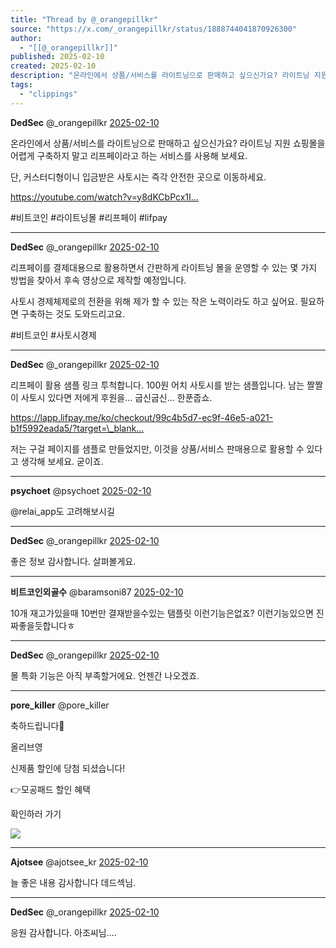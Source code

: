 ```yaml
---
title: "Thread by @_orangepillkr"
source: "https://x.com/_orangepillkr/status/1888744041870926300"
author:
  - "[[@_orangepillkr]]"
published: 2025-02-10
created: 2025-02-10
description: "온라인에서 상품/서비스를 라이트닝으로 판매하고 싶으신가요? 라이트닝 지원 쇼핑몰을 어렵게 구축하지 말고 리프페이라고 하는 서비스를 사용해 보세요. 단, 커스터디형이니 입금받은 사토시는 즉각 안전한 곳으로 이동하세요. https://youtube.co"
tags:
  - "clippings"
---
```

**DedSec** @\_orangepillkr [2025-02-10](https://x.com/_orangepillkr/status/1888744041870926300)

온라인에서 상품/서비스를 라이트닝으로 판매하고 싶으신가요? 라이트닝 지원 쇼핑몰을 어렵게 구축하지 말고 리프페이라고 하는 서비스를 사용해 보세요.

단, 커스터디형이니 입금받은 사토시는 즉각 안전한 곳으로 이동하세요.

https://youtube.com/watch?v=y8dKCbPcx1I…

#비트코인 #라이트닝몰 #리프페이 #lifpay

---

**DedSec** @\_orangepillkr [2025-02-10](https://x.com/_orangepillkr/status/1888744609326751967)

리프페이를 결제대용으로 활용하면서 간판하게 라이트닝 몰을 운영할 수 있는 몇 가지 방법을 찾아서 후속 영상으로 제작할 예정입니다.

사토시 경제체제로의 전환을 위해 제가 할 수 있는 작은 노력이라도 하고 싶어요. 필요하면 구축하는 것도 도와드리고요.

#비트코인 #사토시경제

---

**DedSec** @\_orangepillkr [2025-02-10](https://x.com/_orangepillkr/status/1888750027717464260)

리프페이 활용 샘플 링크 투척합니다. 100원 어치 사토시를 받는 샘플입니다. 남는 짤짤이 사토시 있다면 저에게 후원을... 굽신굽신... 한푼줍쇼.

https://lapp.lifpay.me/ko/checkout/99c4b5d7-ec9f-46e5-a021-b1f5992eada5/?target=\_blank…

저는 구걸 페이지를 샘플로 만들었지만, 이것을 상품/서비스 판매용으로 활용할 수 있다고 생각해 보세요. 굳이죠.

---

**psychoet** @psychoet [2025-02-10](https://x.com/psychoet/status/1888799395476578652)

@relai\_app도 고려해보시길

---

**DedSec** @\_orangepillkr [2025-02-10](https://x.com/_orangepillkr/status/1888799689052704953)

좋은 정보 감사합니다. 살펴볼게요.

---

**비트코인외골수** @baramsoni87 [2025-02-10](https://x.com/baramsoni87/status/1888858431194620351)

10개 재고가있을때 10번만 결재받을수있는 탬플릿 이런기능은없죠? 이런기능있으면 진짜좋을듯합니다ㅎ

---

**DedSec** @\_orangepillkr [2025-02-10](https://x.com/_orangepillkr/status/1888878546099359936)

몰 특화 기능은 아직 부족할거에요. 언젠간 나오겠죠.

---

**pore\_killer** @pore\_killer

축하드립니다🎉

올리브영

신제품 할인에 당첨 되셨습니다!

👉모공패드 할인 혜택

확인하러 가기

![](https://pbs.twimg.com/media/GjJvOYrbUAARdoK?format=jpg&name=large)

---

**Ajotsee** @ajotsee\_kr [2025-02-10](https://x.com/ajotsee_kr/status/1888755244978598292)

늘 좋은 내용 감사합니다 데드섹님.

---

**DedSec** @\_orangepillkr [2025-02-10](https://x.com/_orangepillkr/status/1888757124282687783)

응원 감사합니다. 아조씨님....